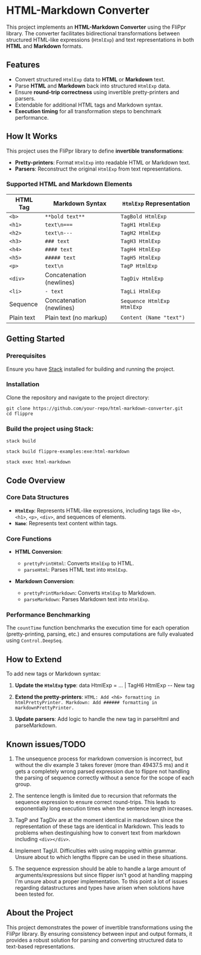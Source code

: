# HTML-Markdown Converter

This project implements an **HTML-Markdown Converter** using the FliPpr library. The converter facilitates bidirectional transformations between structured HTML-like expressions (`HtmlExp`) and text representations in both **HTML** and **Markdown** formats.

## Features

- Convert structured `HtmlExp` data to **HTML** or **Markdown** text.
- Parse **HTML** and **Markdown** back into structured `HtmlExp` data.
- Ensure **round-trip correctness** using invertible pretty-printers and parsers.
- Extendable for additional HTML tags and Markdown syntax.
- **Execution timing** for all transformation steps to benchmark performance.

## How It Works

This project uses the FliPpr library to define **invertible transformations**:
- **Pretty-printers**: Format `HtmlExp` into readable HTML or Markdown text.
- **Parsers**: Reconstruct the original `HtmlExp` from text representations.

### Supported HTML and Markdown Elements

| **HTML Tag** | **Markdown Syntax**       | **`HtmlExp` Representation**              |
|--------------|---------------------------|-------------------------------------------|
| `<b>`        | `**bold text**`           | `TagBold HtmlExp`                         |
| `<h1>`       | `text\n===`               | `TagH1 HtmlExp`                           |
| `<h2>`       | `text\n---`               | `TagH2 HtmlExp`                           |
| `<h3>`       | `### text`                | `TagH3 HtmlExp`                           |
| `<h4>`       | `#### text`               | `TagH4 HtmlExp`                           |
| `<h5>`       | `##### text`              | `TagH5 HtmlExp`                           |
| `<p>`        | `text\n`                  | `TagP HtmlExp`                            |
| `<div>`      | Concatenation (newlines)  | `TagDiv HtmlExp`                          |
| `<li>`       | `- text`                  | `TagLi HtmlExp`                           |
| Sequence     | Concatenation (newlines)  | `Sequence HtmlExp HtmlExp`                |
| Plain text   | Plain text (no markup)    | `Content (Name "text")`                   |

## Getting Started

### Prerequisites

Ensure you have [Stack](https://docs.haskellstack.org/en/stable/README/) installed for building and running the project.

### Installation

Clone the repository and navigate to the project directory:

    git clone https://github.com/your-repo/html-markdown-converter.git
    cd flippre

### Build the project using Stack:

    stack build
    
    stack build flippre-examples:exe:html-markdown
    
    stack exec html-markdown

## Code Overview

### Core Data Structures

- **`HtmlExp`**: Represents HTML-like expressions, including tags like `<b>`, `<h1>`, `<p>`, `<div>`, and sequences of elements.
- **`Name`**: Represents text content within tags.

### Core Functions

- **HTML Conversion**:
  - `prettyPrintHtml`: Converts `HtmlExp` to HTML.
  - `parseHtml`: Parses HTML text into `HtmlExp`.
  
- **Markdown Conversion**:
  - `prettyPrintMarkdown`: Converts `HtmlExp` to Markdown.
  - `parseMarkdown`: Parses Markdown text into `HtmlExp`.

### Performance Benchmarking

The `countTime` function benchmarks the execution time for each operation (pretty-printing, parsing, etc.) and ensures computations are fully evaluated using `Control.DeepSeq`.

## How to Extend

To add new tags or Markdown syntax:

1. **Update the `HtmlExp` type**:
   data HtmlExp
     = ...
     | TagH6 HtmlExp -- New tag

2. **Extend the pretty-printers**:
    `HTML: Add <h6> formatting in htmlPrettyPrinter.
    Markdown: Add ###### formatting in markdownPrettyPrinter.`

3. **Update parsers**:
   Add logic to handle the new tag in parseHtml and parseMarkdown.

## Known issues/TODO
1. The unsequence process for markdown conversion is incorrect, but without the div example 3 takes forever (more than 49437.5 ms) and it gets a completely wrong parsed expression due to flippre not handling the parsing of sequence correctly without a sence for the scope of each group.
2. The sentence length is limited due to recursion that reformats the sequence expression to ensure correct round-trips. This leads to exponentially long execution times when the sentence length increases.

3. TagP and TagDiv are at the moment identical in markdown since the representation of these tags are identical in Markdown. This leads to problems when destinguishing how to convert text from markdown including `<div></div>`.

4. Implement TagUl. Difficulties with using mapping within grammar. Unsure about to which lengths flippre can be used in these situations.

5. The sequence expression should be able to handle a large amount of arguments/expressions but since flipper isn't good at handling mapping I'm unsure about a proper implementation. To this point a lot of issues regarding datastructures and types have arisen when solutions have been tested for. 



## About the Project

This project demonstrates the power of invertible transformations using the FliPpr library. By ensuring consistency between input and output formats, it provides a robust solution for parsing and converting structured data to text-based representations.

